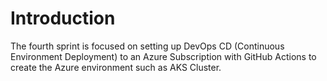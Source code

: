 # Introduction
The fourth sprint is focused on setting up DevOps CD (Continuous Environment Deployment) to an Azure Subscription with GitHub Actions to create the Azure environment such as AKS Cluster.